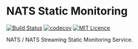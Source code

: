 # NATS Static Monitoring

[![Build Status][1]][2]
[![codecov][3]][4]
[![MIT Licence][5]][6]

NATS / NATS Streaming Static Monitoring Service.

[1]: https://travis-ci.org/4lie/nats-static-monitoring.svg?branch=master
[2]: https://travis-ci.org/4lie/nats-static-monitoring
[3]: https://codecov.io/gh/4lie/nats-static-monitoring/branch/master/graph/badge.svg
[4]: https://codecov.io/gh/4lie/nats-static-monitoring
[5]: https://badges.frapsoft.com/os/mit/mit.svg?v=103
[6]: https://opensource.org/licenses/mit-license.php
